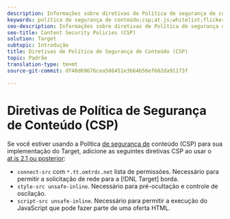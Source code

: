 ```yaml
---
description: Informações sobre diretivas de Política de segurança de conteúdo (CSP) que devem ser adicionadas ao usar o Adobe Target at.js 2.1 ou posterior.
keywords: política de segurança de conteúdo;csp;at.js;whitelist;flicker;pre-hide;pre-hide;prehide;política de segurança de conteúdo;csp;at.js;whitelist;flicker;pre-hide;pre-hide;prehide;prehide;prehide
seo-description: Informações sobre diretivas de Política de segurança de conteúdo (CSP) que devem ser adicionadas ao usar o Adobe Target at.js 2.1 ou posterior.
seo-title: Content Security Policies (CSP)
solution: Target
subtopic: Introdução
title: Diretivas de Política de Segurança de Conteúdo (CSP)
topic: Padrão
translation-type: tm+mt
source-git-commit: df40d69676cea586451e3b64b56ef602da91173f

---
```



# Diretivas de Política de Segurança de Conteúdo (CSP)

Se você estiver usando a Política [de segurança de](https://en.wikipedia.org/wiki/Content_Security_Policy) conteúdo (CSP) para sua implementação do Target, adicione as seguintes diretivas CSP ao usar o [at.js 2.1 ou posterior](/help/c-implementing-target/c-implementing-target-for-client-side-web/target-atjs-versions.md):

* `connect-src` com `*.tt.omtrdc.net` lista de permissões. Necessário para permitir a solicitação de rede para a [!DNL Target] borda.
* `style-src unsafe-inline`. Necessário para pré-ocultação e controle de oscilação.
* `script-src unsafe-inline`.  Necessário para permitir a execução do JavaScript que pode fazer parte de uma oferta HTML.
